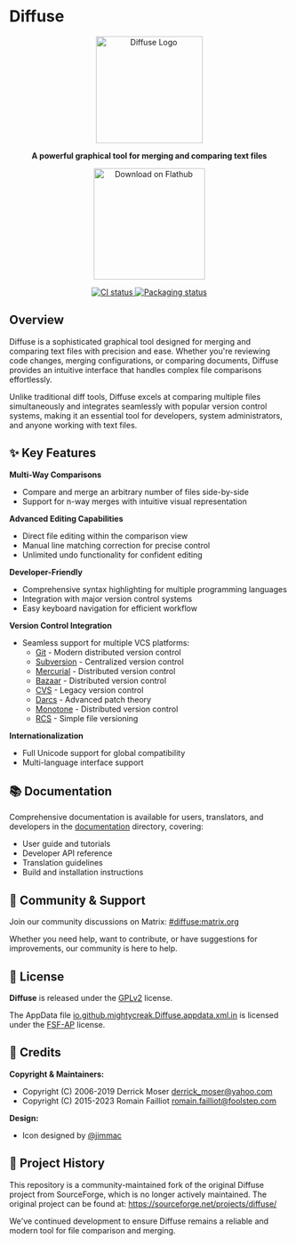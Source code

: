 # Diffuse

<div align="center">
  <img
    src="./data/icons/hicolor/scalable/apps/io.github.mightycreak.Diffuse.svg"
    alt="Diffuse Logo"
    width="192"
    height="192"/>
</div>

<div align="center">
  <p><strong>A powerful graphical tool for merging and comparing text files</strong></p>
  
  <a href="https://flathub.org/apps/details/io.github.mightycreak.Diffuse">
    <img width="200" alt="Download on Flathub" src="https://flathub.org/assets/badges/flathub-badge-en.png"/>
  </a>
  
  <p>
    <a href="https://github.com/MightyCreak/diffuse/actions/workflows/ci.yml">
      <img
        src="https://github.com/MightyCreak/diffuse/actions/workflows/ci.yml/badge.svg"
        alt="CI status"/>
    </a>
    <a href="https://repology.org/project/diffuse/versions">
      <img src="https://repology.org/badge/tiny-repos/diffuse.svg" alt="Packaging status">
    </a>
  </p>
</div>

## Overview

Diffuse is a sophisticated graphical tool designed for merging and comparing text files with precision and ease. Whether you're reviewing code changes, merging configurations, or comparing documents, Diffuse provides an intuitive interface that handles complex file comparisons effortlessly.

Unlike traditional diff tools, Diffuse excels at comparing multiple files simultaneously and integrates seamlessly with popular version control systems, making it an essential tool for developers, system administrators, and anyone working with text files.

## ✨ Key Features

**Multi-Way Comparisons**
- Compare and merge an arbitrary number of files side-by-side
- Support for n-way merges with intuitive visual representation

**Advanced Editing Capabilities**
- Direct file editing within the comparison view
- Manual line matching correction for precise control
- Unlimited undo functionality for confident editing

**Developer-Friendly**
- Comprehensive syntax highlighting for multiple programming languages
- Integration with major version control systems
- Easy keyboard navigation for efficient workflow

**Version Control Integration**
- Seamless support for multiple VCS platforms:
  - [Git][git] - Modern distributed version control
  - [Subversion][svn] - Centralized version control
  - [Mercurial][hg] - Distributed version control
  - [Bazaar][bzr] - Distributed version control
  - [CVS][cvs] - Legacy version control
  - [Darcs][darcs] - Advanced patch theory
  - [Monotone][mtn] - Distributed version control
  - [RCS][rcs] - Simple file versioning

**Internationalization**
- Full Unicode support for global compatibility
- Multi-language interface support

[bzr]: https://bazaar.canonical.com
[cvs]: https://cvs.nongnu.org
[darcs]: http://darcs.net
[git]: https://git-scm.com
[hg]: https://www.mercurial-scm.org
[mtn]: https://www.monotone.ca
[rcs]: https://www.gnu.org/software/rcs/
[svn]: https://subversion.apache.org

## 📚 Documentation

Comprehensive documentation is available for users, translators, and developers in the [documentation](docs/) directory, covering:

- User guide and tutorials
- Developer API reference
- Translation guidelines
- Build and installation instructions

## 💬 Community & Support

Join our community discussions on Matrix: [#diffuse:matrix.org](https://matrix.to/#/#diffuse:matrix.org)

Whether you need help, want to contribute, or have suggestions for improvements, our community is here to help.

## 📄 License

**Diffuse** is released under the [GPLv2](COPYING) license.

The AppData file [io.github.mightycreak.Diffuse.appdata.xml.in](data/io.github.mightycreak.Diffuse.appdata.xml.in) is licensed under the [FSF-AP](https://www.gnu.org/prep/maintain/html_node/License-Notices-for-Other-Files.html) license.

## 👥 Credits

**Copyright & Maintainers:**
- Copyright (C) 2006-2019 Derrick Moser <derrick_moser@yahoo.com>
- Copyright (C) 2015-2023 Romain Failliot <romain.failliot@foolstep.com>

**Design:**
- Icon designed by [@jimmac](https://github.com/jimmac)

## 🔗 Project History

This repository is a community-maintained fork of the original Diffuse project from SourceForge, which is no longer actively maintained. The original project can be found at: <https://sourceforge.net/projects/diffuse/>

We've continued development to ensure Diffuse remains a reliable and modern tool for file comparison and merging.
